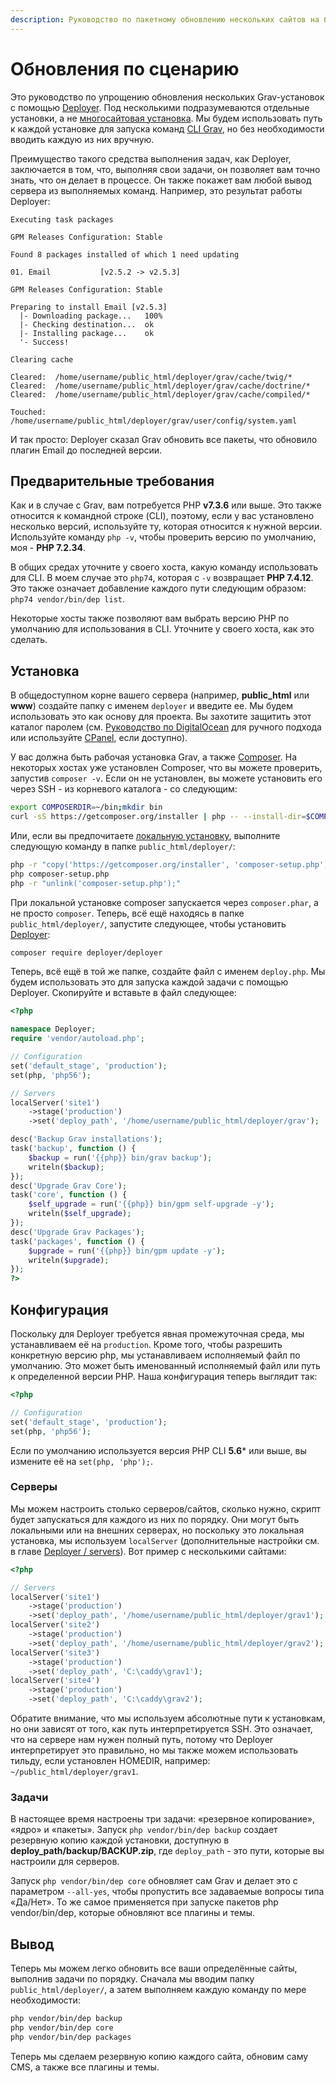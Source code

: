 ```yaml
---
description: Руководство по пакетному обновлению нескольких сайтов на базе Grav CMS.
---
```


# Обновления по сценарию

Это руководство по упрощению обновления нескольких Grav-установок с помощью [Deployer](https://deployer.org/). Под несколькими подразумеваются отдельные установки, а не [многосайтовая установка](/advanced/multisite-setup). Мы будем использовать путь к каждой установке для запуска команд [CLI Grav](../grav-cli), но без необходимости вводить каждую из них вручную.

Преимущество такого средства выполнения задач, как Deployer, заключается в том, что, выполняя свои задачи, он позволяет вам точно знать, что он делает в процессе. Он также покажет вам любой вывод сервера из выполняемых команд. Например, это результат работы Deployer:

```text
Executing task packages

GPM Releases Configuration: Stable

Found 8 packages installed of which 1 need updating

01. Email           [v2.5.2 -> v2.5.3]

GPM Releases Configuration: Stable

Preparing to install Email [v2.5.3]
  |- Downloading package...   100%
  |- Checking destination...  ok
  |- Installing package...    ok
  '- Success!

Clearing cache

Cleared:  /home/username/public_html/deployer/grav/cache/twig/*
Cleared:  /home/username/public_html/deployer/grav/cache/doctrine/*
Cleared:  /home/username/public_html/deployer/grav/cache/compiled/*

Touched: /home/username/public_html/deployer/grav/user/config/system.yaml
```

И так просто: Deployer сказал Grav обновить все пакеты, что обновило плагин Email до последней версии.

## Предварительные требования

Как и в случае с Grav, вам потребуется PHP **v7.3.6** или выше. Это также относится к командной строке (CLI), поэтому, если у вас установлено несколько версий, используйте ту, которая относится к нужной версии. Используйте команду `php -v`, чтобы проверить версию по умолчанию, моя - **PHP 7.2.34**.

В общих средах уточните у своего хоста, какую команду использовать для CLI. В моем случае это `php74`, которая с `-v` возвращает **PHP 7.4.12**. Это также означает добавление каждого пути следующим образом: `php74 vendor/bin/dep list`.

Некоторые хосты также позволяют вам выбрать версию PHP по умолчанию для использования в CLI. Уточните у своего хоста, как это сделать.

## Установка

В общедоступном корне вашего сервера (например, **public_html** или **www**) создайте папку с именем `deployer` и введите ее. Мы будем использовать это как основу для проекта. Вы захотите защитить этот каталог паролем (см. [Руководство по DigitalOcean](https://www.digitalocean.com/community/tutorials/how-to-set-up-password-authentication-with-apache-on-ubuntu-14-04) для ручного подхода или используйте [CPanel](https://www.siteground.com/tutorials/cpanel/pass_protected_directories.htm), если доступно).

У вас должна быть рабочая установка Grav, а также [Composer](https://getcomposer.org/). На некоторых хостах уже установлен Composer, что вы можете проверить, запустив `composer -v`. Если он не установлен, вы можете установить его через SSH - из корневого каталога - со следующим:

```bash
export COMPOSERDIR=~/bin;mkdir bin
curl -sS https://getcomposer.org/installer | php -- --install-dir=$COMPOSERDIR --filename=composer
```

Или, если вы предпочитаете [локальную установку](https://getcomposer.org/download/), выполните следующую команду в папке `public_html/deployer/`:

```bash
php -r "copy('https://getcomposer.org/installer', 'composer-setup.php');"
php composer-setup.php
php -r "unlink('composer-setup.php');"
```

При локальной установке composer запускается через `composer.phar`, а не просто `composer`. Теперь, всё ещё находясь в папке `public_html/deployer/`, запустите следующее, чтобы установить [Deployer](https://deployer.org/docs/installation):

```bash
composer require deployer/deployer
```

Теперь, всё ещё в той же папке, создайте файл с именем `deploy.php`. Мы будем использовать это для запуска каждой задачи с помощью Deployer. Скопируйте и вставьте в файл следующее:

```php
<?php

namespace Deployer;
require 'vendor/autoload.php';

// Configuration
set('default_stage', 'production');
set(php, 'php56');

// Servers
localServer('site1')
	->stage('production')
	->set('deploy_path', '/home/username/public_html/deployer/grav');

desc('Backup Grav installations');
task('backup', function () {
	$backup = run('{{php}} bin/grav backup');
	writeln($backup);
});
desc('Upgrade Grav Core');
task('core', function () {
	$self_upgrade = run('{{php}} bin/gpm self-upgrade -y');
	writeln($self_upgrade);
});
desc('Upgrade Grav Packages');
task('packages', function () {
	$upgrade = run('{{php}} bin/gpm update -y');
	writeln($upgrade);
});
?>
```

## Конфигурация

Поскольку для Deployer требуется явная промежуточная среда, мы устанавливаем её на `production`. Кроме того, чтобы разрешить конкретную версию php, мы устанавливаем исполняемый файл по умолчанию. Это может быть именованный исполняемый файл или путь к определенной версии PHP. Наша конфигурация теперь выглядит так:

```php
<?php

// Configuration
set('default_stage', 'production');
set(php, 'php56');
```

Если по умолчанию используется версия PHP CLI **5.6*** или выше, вы измените её на `set(php, 'php');`.

### Серверы

Мы можем настроить столько серверов/сайтов, сколько нужно, скрипт будет запускаться для каждого из них по порядку. Они могут быть локальными или на внешних серверах, но поскольку это локальная установка, мы используем `localServer` (дополнительные настройки см. в главе [Deployer / servers](https://deployer.org/docs/servers)). Вот пример с несколькими сайтами:

```php
<?php

// Servers
localServer('site1')
	->stage('production')
	->set('deploy_path', '/home/username/public_html/deployer/grav1');
localServer('site2')
	->stage('production')
	->set('deploy_path', '/home/username/public_html/deployer/grav2');
localServer('site3')
	->stage('production')
	->set('deploy_path', 'C:\caddy\grav1');
localServer('site4')
	->stage('production')
	->set('deploy_path', 'C:\caddy\grav2');
```

Обратите внимание, что мы используем абсолютные пути к установкам, но они зависят от того, как путь интерпретируется SSH. Это означает, что на сервере нам нужен полный путь, потому что Deployer интерпретирует это правильно, но мы также можем использовать тильду, если установлен HOMEDIR, например: `~/public_html/deployer/grav1`.

### Задачи

В настоящее время настроены три задачи: «резервное копирование», «ядро» и «пакеты». Запуск `php vendor/bin/dep backup` создает резервную копию каждой установки, доступную в **deploy_path/backup/BACKUP.zip**, где `deploy_path` - это пути, которые вы настроили для серверов.

Запуск `php vendor/bin/dep core` обновляет сам Grav и делает это с параметром `--all-yes`, чтобы пропустить все задаваемые вопросы типа «Да/Нет». То же самое применяется при запуске пакетов php vendor/bin/dep, которые обновляют все плагины и темы.

## Вывод

Теперь мы можем легко обновить все ваши определённые сайты, выполнив задачи по порядку. Сначала мы вводим папку `public_html/deployer/`, а затем выполняем каждую команду по мере необходимости:

```bash
php vendor/bin/dep backup
php vendor/bin/dep core
php vendor/bin/dep packages
```

Теперь мы сделаем резервную копию каждого сайта, обновим саму CMS, а также все плагины и темы.
